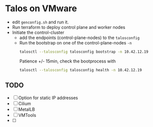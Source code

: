 # Talos on VMware

- edit `genconfig.sh` and run it.
- Run terraform to deploy control plane and worker nodes
- Initiate the control-cluster
  - add the endpoints (control-plane-nodes) to the `talosconfig`
  - Run the bootstrap on one of the control-plane-nodes `-n`
    ```bash
    talosctl --talosconfig talosconfig bootstrap -n 10.42.12.19
    ```
    Patience +/- 15min, check the bootprocess with
    ```bash
    talosctl --talosconfig talosconfig health -n 10.42.12.19
    ```


## TODO

- [ ] Option for static IP addresses
- [ ] Cilium
- [ ] MetalLB
- [ ] VMTools
- [ ] 
